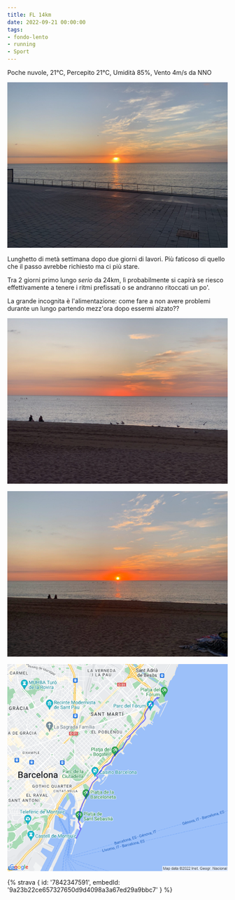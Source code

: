 ```yaml
---
title: FL 14km
date: 2022-09-21 00:00:00
tags:
- fondo-lento
- running
- Sport
---
```


Poche nuvole, 21°C, Percepito 21°C, Umidità 85%, Vento 4m/s da NNO

![](images/IMG_0342.jpeg)

Lunghetto di metà settimana dopo due giorni di lavori. Più faticoso di quello che il passo avrebbe richiesto ma ci più stare.

Tra 2 giorni primo lungo _serio_ da 24km, lì probabilmente si capirà se riesco effettivamente a tenere i ritmi prefissati o se andranno ritoccati un po'.

La grande incognita è l'alimentazione: come fare a non avere problemi durante un lungo partendo mezz'ora dopo essermi alzato??

![](images/IMG_0337.jpeg)

![](images/IMG_0340.jpeg)

![](images/20220921-activity-map.png)

{% strava { id: '7842347591', embedId: '9a23b22ce657327650d9d4098a3a67ed29a9bbc7' } %}

